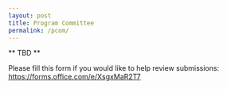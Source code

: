 ```yaml
---
layout: post
title: Program Committee
permalink: /pcom/
---
```


<!--Chair of Market Design: Aris Filos-Ratsikas 

Chair of Generative AI: Mengnan Du

Chair of Ethics: Eleni Mangina --> 

** TBD **

Please fill this form if you would like to help review submissions: https://forms.office.com/e/XsgxMaR2T7


<!-- - **xx xx**, *Xx University* --> 